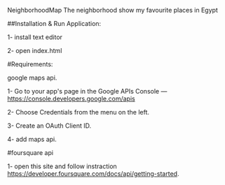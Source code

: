 NeighborhoodMap
The neighborhood show my favourite places in Egypt 

##Installation & Run Application:

1- install text editor 

2- open index.html

#Requirements:

google maps api.

1- Go to your app's page in the Google APIs Console — https://console.developers.google.com/apis

2- Choose Credentials from the menu on the left.

3- Create an OAuth Client ID.

4- add maps api.

#foursquare api

1- open this site and follow instraction https://developer.foursquare.com/docs/api/getting-started.